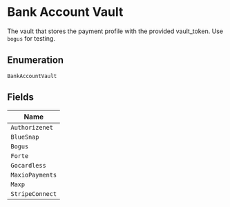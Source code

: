 
# Bank Account Vault

The vault that stores the payment profile with the provided vault_token. Use `bogus` for testing.

## Enumeration

`BankAccountVault`

## Fields

| Name |
|  --- |
| `Authorizenet` |
| `BlueSnap` |
| `Bogus` |
| `Forte` |
| `Gocardless` |
| `MaxioPayments` |
| `Maxp` |
| `StripeConnect` |

